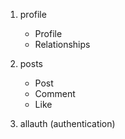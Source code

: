 1. profile
	- Profile
	- Relationships

2. posts
	- Post
	- Comment
	- Like

3. allauth (authentication)